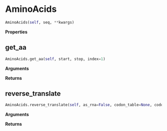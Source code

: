 <h1 id="genomics.AminoAcids">AminoAcids</h1>

```python
AminoAcids(self, seq, **kwargs)
```

__Properties__



<h2 id="genomics.AminoAcids.get_aa">get_aa</h2>

```python
AminoAcids.get_aa(self, start, stop, index=1)
```


__Arguments__


__Returns__



<h2 id="genomics.AminoAcids.reverse_translate">reverse_translate</h2>

```python
AminoAcids.reverse_translate(self, as_rna=False, codon_table=None, codon_usage=None)
```


__Arguments__


__Returns__



